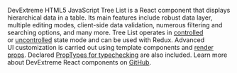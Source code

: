 DevExtreme HTML5 JavaScript Tree List is&nbsp;a&nbsp;React component that displays hierarchical data in&nbsp;a&nbsp;table. Its main features include robust data layer, multiple editing modes, client-side data validation, numerous filtering and searching options, and many more. Tree List operates&nbsp;in [controlled](https://reactjs.org/docs/forms.html#controlled-components) or&nbsp;[uncontrolled](https://reactjs.org/docs/uncontrolled-components.html) state mode and can be&nbsp;used with Redux. Advanced UI&nbsp;customization is&nbsp;carried out using template components and [render props](https://reactjs.org/docs/render-props.html). Declared [PropTypes for typechecking](https://reactjs.org/docs/typechecking-with-proptypes.html) are also included. Learn more about DevExtreme React components&nbsp;on [GitHub](https://github.com/DevExpress/devextreme-react#readme).